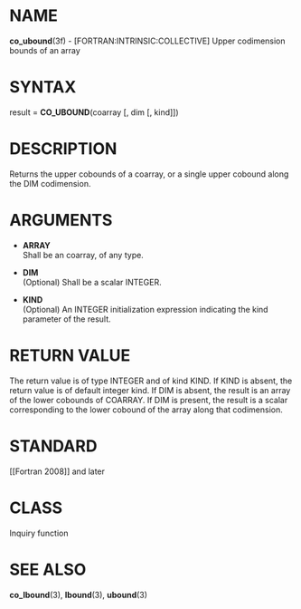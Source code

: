 # NAME

**co\_ubound**(3f) - \[FORTRAN:INTRINSIC:COLLECTIVE\] Upper codimension
bounds of an array

# SYNTAX

result = **CO\_UBOUND**(coarray \[, dim \[, kind\]\])

# DESCRIPTION

Returns the upper cobounds of a coarray, or a single upper cobound along
the DIM codimension.

# ARGUMENTS

  - **ARRAY**  
    Shall be an coarray, of any type.

  - **DIM**  
    (Optional) Shall be a scalar INTEGER.

  - **KIND**  
    (Optional) An INTEGER initialization expression indicating the kind
    parameter of the result.

# RETURN VALUE

The return value is of type INTEGER and of kind KIND. If KIND is absent,
the return value is of default integer kind. If DIM is absent, the
result is an array of the lower cobounds of COARRAY. If DIM is present,
the result is a scalar corresponding to the lower cobound of the array
along that codimension.

# STANDARD

\[\[Fortran 2008\]\] and later

# CLASS

Inquiry function

# SEE ALSO

**co\_lbound**(3), **lbound**(3), **ubound**(3)
